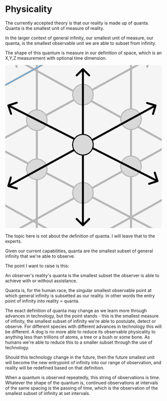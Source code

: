 # Physicality

The currently accepted theory is that our reality is made up of quanta. Quanta is the smallest unit of measure of reality.

In the larger context of general infinity, our smallest unit of measure, our quanta, is the smallest observable unit we are able to subset from infinity.

The shape of this quantum is measure in our definition of space, which is an X,Y,Z measurement with optional time dimension.

![Single quantum](images/single_quantum.png)

The topic here is not about the definition of quanta. I will leave that to the experts.

Given our current capabilities, quanta are the smallest subset of general infinity that we're able to observe.

The point I want to raise is this:

An observer's reality's quanta is the smallest subset the observer is able to achieve with or without assistance.

Quanta is, for the human race, the singular smallest observable point at which general infinity is subsetted as our reality. In other words the entry point of infinity into reality = quanta.

The exact definition of quanta may change as we learn more through advances in technology, but the point stands - this is the smallest measure of infinity, the smallest subset of infinity we're able to postulate, detect or observe. For different species with different advances in technology this will be different. A dog is no more able to reduce its observable physicality to anything less than trillions of atoms, a tree or a bush or some bone. As humans we're able to reduce this to a smaller subset through the use of technology.

Should this technology change in the future, then the future smallest unit will become the new entrypoint of infinity into our range of observation, and reality will be redefined based on that definition.

When a quantum is observed repeatedly, this string of observations is time. Whatever the shape of the quantum is, continued observations at intervals of the same spacing is the passing of time, which is the observation of the smallest subset of infinity at set intervals.